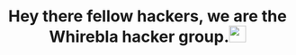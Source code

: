 <h1 align="center">Hey there fellow hackers, we are the Whirebla hacker group.<img src="https://raw.githubusercontent.com/MartinHeinz/MartinHeinz/master/wave.gif" width="30px"></h1>
